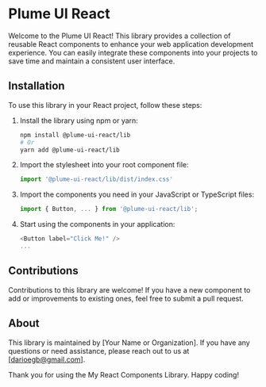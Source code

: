 # Plume UI React

Welcome to the Plume UI React! This library provides a collection of reusable React components to enhance your web application development experience. You can easily integrate these components into your projects to save time and maintain a consistent user interface.

## Installation

To use this library in your React project, follow these steps:

1. Install the library using npm or yarn:

   ```bash
   npm install @plume-ui-react/lib
   # Or
   yarn add @plume-ui-react/lib
   ```

2. Import the stylesheet into your root component file:

   ```javascript
   import '@plume-ui-react/lib/dist/index.css'
   ```   

3. Import the components you need in your JavaScript or TypeScript files:

   ```javascript
   import { Button, ... } from '@plume-ui-react/lib';
   ```

4. Start using the components in your application:

   ```javascript
   <Button label="Click Me!" />
   ...
   ```

## Contributions

Contributions to this library are welcome! If you have a new component to add or improvements to existing ones, feel free to submit a pull request.

## About

This library is maintained by [Your Name or Organization]. If you have any questions or need assistance, please reach out to us at [darioegb@gmail.com].

Thank you for using the My React Components Library. Happy coding!
